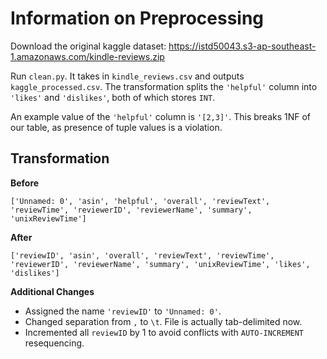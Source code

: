 # Information on Preprocessing

Download the original kaggle dataset: https://istd50043.s3-ap-southeast-1.amazonaws.com/kindle-reviews.zip

Run `clean.py`. It takes in `kindle_reviews.csv` and outputs `kaggle_processed.csv`. The transformation splits the `'helpful'` column into `'likes'` and `'dislikes'`, both of which stores `INT`.

An example value of the `'helpful'` column is `'[2,3]'`. This breaks 1NF of our table, as presence of tuple values is a violation.

## Transformation

**Before**

`['Unnamed: 0', 'asin', 'helpful', 'overall', 'reviewText', 'reviewTime', 'reviewerID', 'reviewerName', 'summary', 'unixReviewTime']`

**After**

`['reviewID', 'asin', 'overall', 'reviewText', 'reviewTime', 'reviewerID', 'reviewerName', 'summary', 'unixReviewTime', 'likes', 'dislikes']`

**Additional Changes**

- Assigned the name `'reviewID'` to `'Unnamed: 0'`.
- Changed separation from `,` to `\t`. File is actually tab-delimited now.
- Incremented all `reviewID` by 1 to avoid conflicts with `AUTO-INCREMENT` resequencing.
